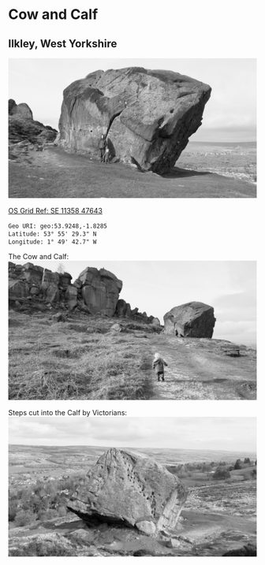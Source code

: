 # Cow and Calf
## Ilkley, West Yorkshire

![cow_and_calf_1](images/cow_and_calf_1.jpg)

[OS Grid Ref: SE 11358 47643](https://osmaps.ordnancesurvey.co.uk/53.92480,-1.82853,7/pin)

```
Geo URI: geo:53.9248,-1.8285
Latitude: 53° 55' 29.3" N
Longitude: 1° 49' 42.7" W
```

The Cow and Calf:
![cow_and_calf_2](images/cow_and_calf_2.jpg)

Steps cut into the Calf by Victorians:
![cow_and_calf_3](images/cow_and_calf_3.jpg)